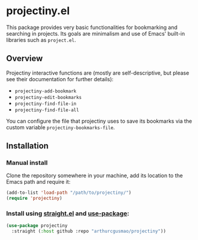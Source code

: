 # projectiny.el

This package provides very basic functionalities for bookmarking and searching
in projects. Its goals are minimalism and use of Emacs' built-in libraries such
as `project.el`.

## Overview

Projectiny interactive functions are (mostly are self-descriptive, but please
see their documentation for further details):

- `projectiny-add-bookmark`
- `projectiny-edit-bookmarks`
- `projectiny-find-file-in`
- `projectiny-find-file-all`

You can configure the file that projectiny uses to save its bookmarks via the custom variable `projectiny-bookmarks-file`.

## Installation

### Manual install

Clone the repository somewhere in your machine, add its location to the Emacs
path and require it:

```lisp
(add-to-list 'load-path "/path/to/projectiny/")
(require 'projectiny)
```

### Install using [straight.el](https://github.com/raxod502/straight.el) and [use-package](https://github.com/jwiegley/use-package):

```lisp
(use-package projectiny
  :straight (:host github :repo "arthurcgusmao/projectiny"))
```
